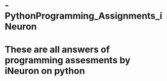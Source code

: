 # -PythonProgramming_Assignments_iNeuron

# These are all answers of programming assesments by iNeuron on python
